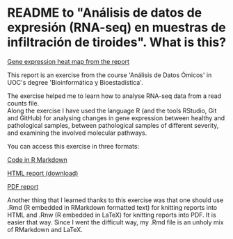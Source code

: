 # README to "Análisis de datos de expresión (RNA-seq) en muestras de infiltración de tiroides". What is this?

[Gene expression heat map from the report](PEC3_files/heatmap2.png)

This report is an exercise from the course 'Análisis de Datos Ómicos' in UOC's degree 'Bioinformática y Bioestadística'.

The exercise helped me to learn how to analyse RNA-seq data from a read counts file.  
Along the exercise I have used the language R (and the tools RStudio, Git and GitHub) for analysing changes in gene expression between healthy and pathological samples, between pathological samples of different severity, and examining the involved molecular pathways.

You can access this exercise in three formats:

[Code in R Markdown](https://github.com/jorgevallejo/RNAseq_analysis_PEC2/blob/master/RNAseq_analysis_PEC2.Rmd)

[HTML report (download)](https://github.com/jorgevallejo/RNAseq_analysis_PEC2/blob/master/results/RNAseq_analysis_PEC2.html)

[PDF report](https://github.com/jorgevallejo/RNAseq_analysis_PEC2/blob/master/results/RNAseq_analysis_PEC2.pdf)

Another thing that I learned thanks to this exercise was that one should use .Rmd (R embedded in RMarkdown formatted text) for knitting reports into HTML and .Rnw (R embedded in LaTeX) for knitting reports into PDF. It is easier that way. Since I went the difficult way, my .Rmd file is an unholy mix of RMarkdown and LaTeX.
